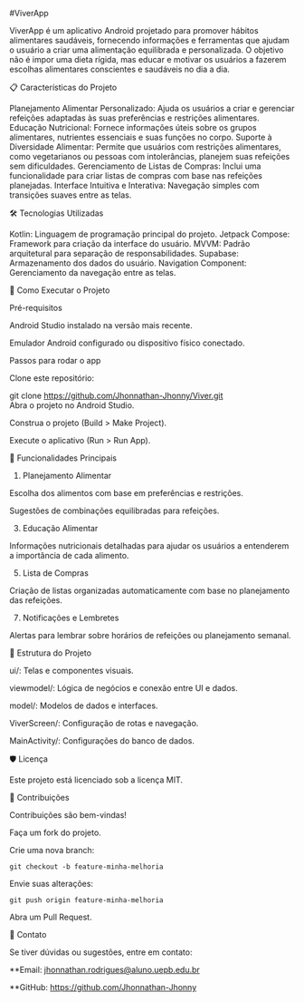 #ViverApp

ViverApp é um aplicativo Android projetado para promover hábitos alimentares saudáveis, fornecendo informações e ferramentas que ajudam o usuário a criar uma alimentação equilibrada e personalizada. O objetivo não é impor uma dieta rígida, mas educar e motivar os usuários a fazerem escolhas alimentares conscientes e saudáveis no dia a dia.

📋 Características do Projeto

Planejamento Alimentar Personalizado: Ajuda os usuários a criar e gerenciar refeições adaptadas às suas preferências e restrições alimentares.
Educação Nutricional: Fornece informações úteis sobre os grupos alimentares, nutrientes essenciais e suas funções no corpo.
Suporte à Diversidade Alimentar: Permite que usuários com restrições alimentares, como vegetarianos ou pessoas com intolerâncias, planejem suas refeições sem dificuldades.
Gerenciamento de Listas de Compras: Inclui uma funcionalidade para criar listas de compras com base nas refeições planejadas.
Interface Intuitiva e Interativa: Navegação simples com transições suaves entre as telas.

🛠️ Tecnologias Utilizadas

Kotlin: Linguagem de programação principal do projeto.
Jetpack Compose: Framework para criação da interface do usuário.
MVVM: Padrão arquitetural para separação de responsabilidades.
Supabase: Armazenamento dos dados do usuário.
Navigation Component: Gerenciamento da navegação entre as telas.

🚀 Como Executar o Projeto

Pré-requisitos

Android Studio instalado na versão mais recente.

Emulador Android configurado ou dispositivo físico conectado.

Passos para rodar o app

Clone este repositório:

git clone https://github.com/Jhonnathan-Jhonny/Viver.git  
Abra o projeto no Android Studio.

Construa o projeto (Build > Make Project).

Execute o aplicativo (Run > Run App).

📱 Funcionalidades Principais

1. Planejamento Alimentar
   
Escolha dos alimentos com base em preferências e restrições.

Sugestões de combinações equilibradas para refeições.

3. Educação Alimentar
   
Informações nutricionais detalhadas para ajudar os usuários a entenderem a importância de cada alimento.

5. Lista de Compras
   
Criação de listas organizadas automaticamente com base no planejamento das refeições.

7. Notificações e Lembretes
   
Alertas para lembrar sobre horários de refeições ou planejamento semanal.

📂 Estrutura do Projeto

ui/: Telas e componentes visuais.

viewmodel/: Lógica de negócios e conexão entre UI e dados.

model/: Modelos de dados e interfaces.

ViverScreen/: Configuração de rotas e navegação.

MainActivity/: Configurações do banco de dados.

🛡️ Licença

Este projeto está licenciado sob a licença MIT.

🤝 Contribuições

Contribuições são bem-vindas!

Faça um fork do projeto.

Crie uma nova branch:

    git checkout -b feature-minha-melhoria 
    
Envie suas alterações:

    git push origin feature-minha-melhoria  
    
Abra um Pull Request.

📧 Contato

Se tiver dúvidas ou sugestões, entre em contato:

**Email: jhonnathan.rodrigues@aluno.uepb.edu.br

**GitHub: https://github.com/Jhonnathan-Jhonny
